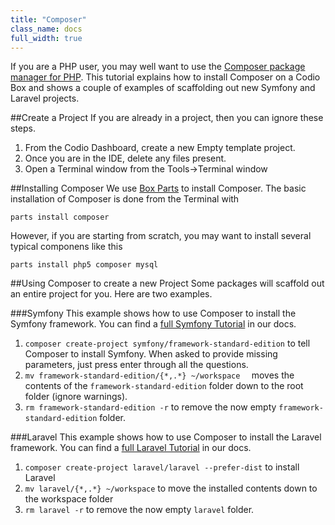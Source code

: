 ```yaml
---
title: "Composer"
class_name: docs
full_width: true
---
```


If you are a PHP user, you may well want to use the [Composer package manager for PHP](). This tutorial explains how to install Composer on a Codio Box and shows a couple of examples of scaffolding out new Symfony and Laravel projects.

##Create a Project
If you are already in a project, then you can ignore these steps.

1. From the Codio Dashboard, create a new Empty template project. 
1. Once you are in the IDE, delete any files present.
1. Open a Terminal window from the Tools->Terminal window


##Installing Composer
We use [Box Parts](/docs/boxes/box-parts) to install Composer. The basic installation of Composer is done from the Terminal with 

    parts install composer
    
However, if you are starting from scratch, you may want to install several typical componens like this 

    parts install php5 composer mysql
    
##Using Composer to create a new Project
Some packages will scaffold out an entire project for you. Here are two examples.

###Symfony
This example shows how to use Composer to install the Symfony framework. You can find a [full Symfony Tutorial](/docs/specifics/symfony) in our docs.

1. `composer create-project symfony/framework-standard-edition` to tell Composer to install Symfony. When asked to provide missing parameters, just press enter through all the questions.
1. `mv framework-standard-edition/{*,.*} ~/workspace  ` moves the contents of the `framework-standard-edition` folder down to the root folder (ignore warnings).
1. `rm framework-standard-edition -r` to remove the now empty `framework-standard-edition` folder.


###Laravel
This example shows how to use Composer to install the Laravel framework. You can find a [full Laravel Tutorial](/docs/specifics/symfony) in our docs.

1. `composer create-project laravel/laravel --prefer-dist` to install Laravel
1. `mv laravel/{*,.*} ~/workspace` to move the installed contents down to the workspace folder
1. `rm laravel -r` to remove the now empty `laravel` folder.





